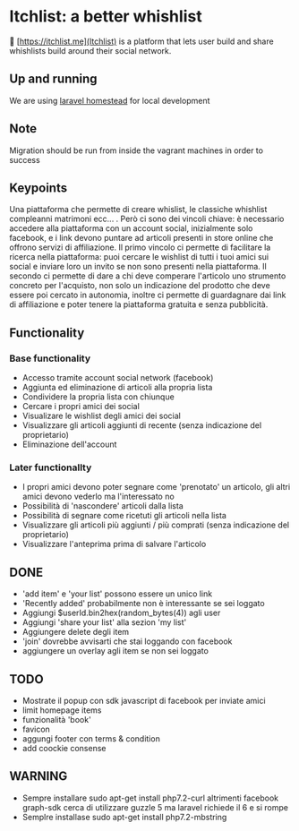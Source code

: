 # Itchlist: a better whishlist 

💢 [https://itchlist.me](Itchlist) is a platform that lets user build and share whishlists build around their social network. 

## Up and running

We are using [laravel homestead](https://laravel.com/docs/5.8/homestead) for local development

## Note

Migration should be run from inside the vagrant machines in order to success

## Keypoints

Una piattaforma che permette di creare whislist, le classiche whishlist compleanni matrimoni ecc... . Però ci sono dei vincoli chiave: è necessario accedere alla piattaforma con un account social, inizialmente solo facebook, e i link devono puntare ad articoli presenti in store online che offrono servizi di affiliazione.
Il primo vincolo ci permette di facilitare la ricerca nella piattaforma: puoi cercare le wishlist di tutti i tuoi amici sui social e inviare loro un invito se non sono presenti nella piattaforma. Il secondo ci permette di dare a chi deve comperare l'articolo uno strumento concreto per l'acquisto, non solo un indicazione del prodotto che deve essere poi cercato in autonomia, inoltre ci permette di guardagnare dai link di affiliazione e poter tenere la piattaforma gratuita e senza pubblicità.

## Functionality

### Base functionality

- Accesso tramite account social network (facebook)
- Aggiunta ed eliminazione di articoli alla propria lista
- Condividere la propria lista con chiunque
- Cercare i propri amici dei social
- Visualizare le wishlist degli amici dei social
- Visualizzare gli articoli aggiunti di recente (senza indicazione del proprietario)
- Eliminazione dell'account

### Later functionallty
- I propri amici devono poter segnare come 'prenotato' un articolo, gli altri amici devono vederlo ma l'interessato no
- Possibilità di 'nascondere' articoli dalla lista
- Possibilità di segnare come ricetuti gli articoli nella lista
- Visualizzare gli articoli più aggiunti / più comprati (senza indicazione del proprietario)
- Visualizzare l'anteprima prima di salvare l'articolo

## DONE
- 'add item' e 'your list' possono essere un unico link
- 'Recently added' probabilmente non è interessante se sei loggato
- Aggiungi $userId.bin2hex(random_bytes(4)) agli user
- Aggiungi 'share your list' alla sezion 'my list'
- Aggiungere delete degli item
- 'join' dovrebbe avvisarti che stai loggando con facebook
- aggiungere un overlay agli item se non sei loggato

## TODO
- Mostrate il popup con sdk javascript di facebook per inviate amici
- limit homepage items
- funzionalità 'book'
- favicon
- aggungi footer con terms & condition
- add coockie consense

## WARNING
- Sempre installare sudo apt-get install php7.2-curl altrimenti facebook graph-sdk cerca di utilizzare guzzle 5
ma laravel richiede il 6 e si rompe
- Semplre installase sudo apt-get install php7.2-mbstring